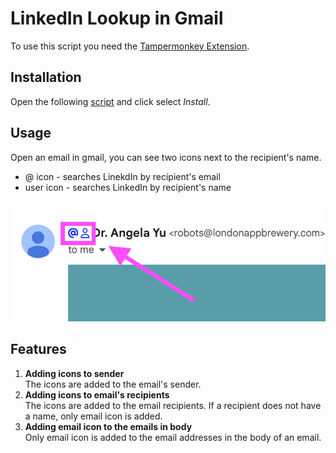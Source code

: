 # LinkedIn Lookup in Gmail

To use this script you need the [Tampermonkey Extension](https://chrome.google.com/webstore/detail/tampermonkey/dhdgffkkebhmkfjojejmpbldmpobfkfo).

## Installation

Open the following [script](https://github.com/kbarushkaa/tampermonkey-linkedin-lookup/raw/main/linkedin-lookup.user.js) and click select _Install_.

## Usage

Open an email in gmail, you can see two icons next to the recipient's name.

- @ icon - searches LinekdIn by recipient's email
- user icon - searches LinkedIn by recipient's name

![Usage example](screen.png)

## Features

1. **Adding icons to sender**  
   The icons are added to the email's sender.
2. **Adding icons to email's recipients**  
   The icons are added to the email recipients. If a recipient does not have a name, only email icon is added.
3. **Adding email icon to the emails in body**  
   Only email icon is added to the email addresses in the body of an email.
